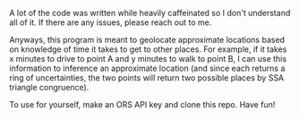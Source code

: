 A lot of the code was written while heavily caffeinated so I don't understand all of it. If there are any issues, please reach out to me. 

Anyways, this program is meant to geolocate approximate locations based on knowledge of time it takes to get to other places. For example, if it takes x minutes to drive to point A and y minutes to walk to point B, I can use this information to inference an approximate location (and since each returns a ring of uncertainties, the two points will return two possible places by SSA triangle congruence). 

To use for yourself, make an ORS API key and clone this repo. Have fun!
